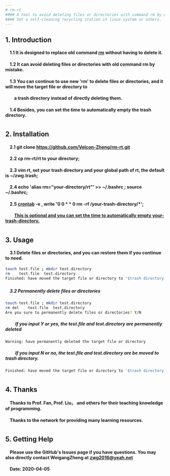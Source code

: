 ```yaml
---
# rm-rt
#### A tool to avoid deleting files or directories with command rm by mistake.
#### Set a self-cleaning recycling station in linux system or others.
---
```


## 1. Introduction
####  &emsp;1.1 It is designed to replace old command [rm](http://man7.org/linux/man-pages/man1/rm.1.html) without having to delete it.
####  &emsp;1.2 It can avoid deleting files or directories with old command rm by mistake.
####  &emsp;1.3 You can continue to use new 'rm' to delete files or directories, and it will move the target file or directory to 
####  &emsp;&emsp;a trash directory instead of directly deleting them. 
####  &emsp;1.4 Besides, you can set the time to automatically empty the trash directory.
#
## 2. Installation
#### &emsp;2.1 git clone https://github.com/Velcon-Zheng/rm-rt.git
#### &emsp;2.2 cp  rm-rt/rt to your directory;
#### &emsp;2.3 vim rt, set your trash directory and your global path of rt, the default is ~/zwg.trash;
#### &emsp;2.4 echo 'alias rm="your-directory/rt"'  >>  ~/.bashrc ; source  ~/.bashrc;
#### &emsp;2.5 [crontab](https://www.rosehosting.com/blog/linux-crontab/) -e , write '0 0 * * 0 rm -rf /your-trash-directory/*';
####  &emsp;&emsp;[This is optional and you can set the time to automatically empty your-trash-directory.](https://www.rosehosting.com/blog/linux-crontab/)
#
## 3. Usage 
#### &emsp;3.1 Delete files or directories, and you can restore them if you continue to need.
```sh
touch test.file ; mkdir test.directory
rm    test.file  test.directory
Finished: have moved the target file or directory to '$trash directory'
```
#####
#####  &emsp;3.2 Permanently delete files or directories
```sh
touch test.file ; mkdir test.directory
rm del    test.file  test.directory
Are you sure to permanently delete files or directories? Y/N
```
#####  &emsp;&emsp; If you input Y or yes, the test.file and test.directory are permanently deleted 
```sh
Warning: have permanently deleted the target file or directory
```
#####  &emsp;&emsp; If you input N or no, the test.file and test.directory are be moved to trash directory.
```sh
Finished: have moved the target file or directory to '$trash directory'
```
#
## 4. Thanks
#### &emsp;Thanks to Prof. Fan, Prof. Liu， and others for their teaching knowledge of programming.
#### &emsp;Thanks to the network for providing many learning resources.
#
## 5. Getting Help
#### &emsp;Please use the GitHub's Issues page if you have questions. You may also directly contact WeigangZheng at zwg2016@yeah.net 
#### &emsp;Date: 2020-04-05
